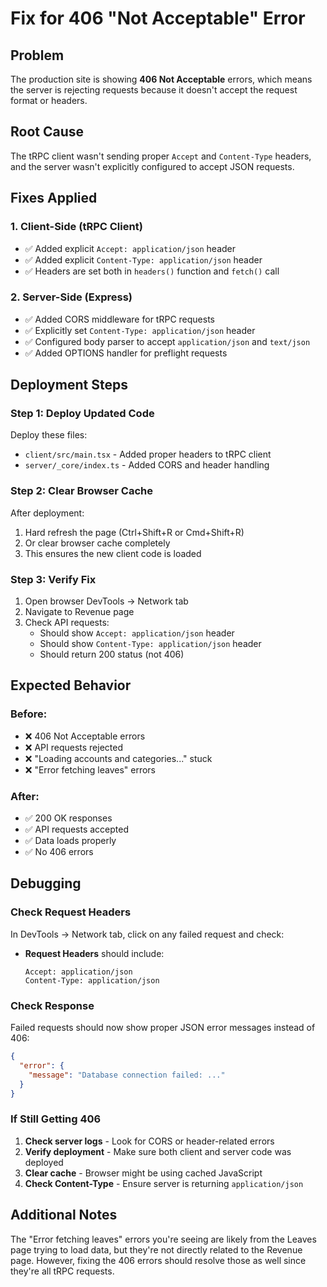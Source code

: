 # Fix for 406 "Not Acceptable" Error

## Problem
The production site is showing **406 Not Acceptable** errors, which means the server is rejecting requests because it doesn't accept the request format or headers.

## Root Cause
The tRPC client wasn't sending proper `Accept` and `Content-Type` headers, and the server wasn't explicitly configured to accept JSON requests.

## Fixes Applied

### 1. Client-Side (tRPC Client)
- ✅ Added explicit `Accept: application/json` header
- ✅ Added explicit `Content-Type: application/json` header
- ✅ Headers are set both in `headers()` function and `fetch()` call

### 2. Server-Side (Express)
- ✅ Added CORS middleware for tRPC requests
- ✅ Explicitly set `Content-Type: application/json` header
- ✅ Configured body parser to accept `application/json` and `text/json`
- ✅ Added OPTIONS handler for preflight requests

## Deployment Steps

### Step 1: Deploy Updated Code
Deploy these files:
- `client/src/main.tsx` - Added proper headers to tRPC client
- `server/_core/index.ts` - Added CORS and header handling

### Step 2: Clear Browser Cache
After deployment:
1. Hard refresh the page (Ctrl+Shift+R or Cmd+Shift+R)
2. Or clear browser cache completely
3. This ensures the new client code is loaded

### Step 3: Verify Fix
1. Open browser DevTools → Network tab
2. Navigate to Revenue page
3. Check API requests:
   - Should show `Accept: application/json` header
   - Should show `Content-Type: application/json` header
   - Should return 200 status (not 406)

## Expected Behavior

### Before:
- ❌ 406 Not Acceptable errors
- ❌ API requests rejected
- ❌ "Loading accounts and categories..." stuck
- ❌ "Error fetching leaves" errors

### After:
- ✅ 200 OK responses
- ✅ API requests accepted
- ✅ Data loads properly
- ✅ No 406 errors

## Debugging

### Check Request Headers
In DevTools → Network tab, click on any failed request and check:
- **Request Headers** should include:
  ```
  Accept: application/json
  Content-Type: application/json
  ```

### Check Response
Failed requests should now show proper JSON error messages instead of 406:
```json
{
  "error": {
    "message": "Database connection failed: ..."
  }
}
```

### If Still Getting 406
1. **Check server logs** - Look for CORS or header-related errors
2. **Verify deployment** - Make sure both client and server code was deployed
3. **Clear cache** - Browser might be using cached JavaScript
4. **Check Content-Type** - Ensure server is returning `application/json`

## Additional Notes

The "Error fetching leaves" errors you're seeing are likely from the Leaves page trying to load data, but they're not directly related to the Revenue page. However, fixing the 406 errors should resolve those as well since they're all tRPC requests.


